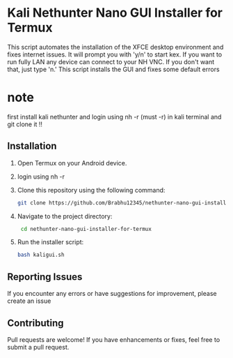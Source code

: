 # Kali Nethunter Nano GUI Installer for Termux

This script automates the installation of the XFCE desktop environment and fixes internet issues. It will prompt you with 'y/n' to start kex. If you want to run fully LAN  any device can connect to your NH VNC. If you don't want that, just type 'n.' This script installs the GUI and fixes some default errors

# note 
first install kali nethunter and login using nh -r (must -r)
in kali terminal and git clone it !!
## Installation

1. Open Termux on your Android device.
2. login using nh -r
3. Clone this repository using the following command:

    ```bash
    git clone https://github.com/Brabhu12345/nethunter-nano-gui-installer-for-termux

4. Navigate to the project directory:
   ```bash
    cd nethunter-nano-gui-installer-for-termux
   
5. Run the installer script:
   ```bash
   bash kaligui.sh
   
## Reporting Issues

If you encounter any errors or have suggestions for improvement, please create an issue 

## Contributing

Pull requests are welcome! If you have enhancements or fixes, feel free to submit a pull request.
